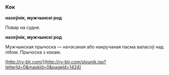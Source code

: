 ### Кок
**назоўнік, мужчынскі род**

Повар на судне.

**назоўнік, мужчынскі род**

Мужчынская прычоска — начэсаная або накручаная пасма валасоў над ілбом. Прычоска з кокам.

<a rel="author">[http://rv-blr.com/](http://rv-blr.com/slounik.jsp?letterId=0&maskId=0&pageId=1424)</a>
